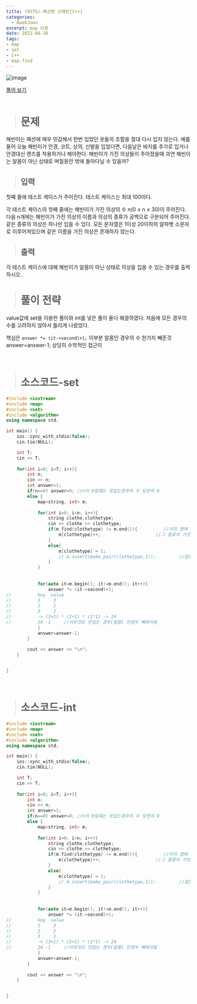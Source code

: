 ```yaml
---
title: (9375)-패션왕 신해빈[C++]
categories: 
  - BaekJoon
excerpt: map 이용
date: 2022-06-30
tags:
- map
- set
- C++
- map.find
---
```


![image](https://user-images.githubusercontent.com/76837780/176617187-5f34845b-05ad-4ce3-b116-bef97da21de6.png)

[풀어 보기](https://www.acmicpc.net/problem/9375)
<br/>
<br/>
> # 문제

해빈이는 패션에 매우 민감해서 한번 입었던 옷들의 조합을 절대 다시 입지 않는다. 예를 들어 오늘 해빈이가 안경, 코트, 상의, 신발을 입었다면, 다음날은 바지를 추가로 입거나 안경대신 렌즈를 착용하거나 해야한다. 해빈이가 가진 의상들이 주어졌을때 과연 해빈이는 알몸이 아닌 상태로 며칠동안 밖에 돌아다닐 수 있을까?
<br/>

> ## 입력

첫째 줄에 테스트 케이스가 주어진다. 테스트 케이스는 최대 100이다.

각 테스트 케이스의 첫째 줄에는 해빈이가 가진 의상의 수 n(0 ≤ n ≤ 30)이 주어진다.
다음 n개에는 해빈이가 가진 의상의 이름과 의상의 종류가 공백으로 구분되어 주어진다. 같은 종류의 의상은 하나만 입을 수 있다.
모든 문자열은 1이상 20이하의 알파벳 소문자로 이루어져있으며 같은 이름을 가진 의상은 존재하지 않는다.
<br/>

> ## 출력

각 테스트 케이스에 대해 해빈이가 알몸이 아닌 상태로 의상을 입을 수 있는 경우를 출력하시오.
<br/>

> # 풀이 전략

value값에 set을 이용한 풀이와 int를 넣은 풀이 둘다 해결하였다.
처음에 모든 경우의 수를 고려하지 않아서 틀리게 나왔었다.

핵심은 `answer *= (it->second)+1;` 이부분 알몸인 경우의 수 한가지 빼준것 answer=answer-1;
상당히 수학적인 접근이 

<br/>

> # 소스코드-set

```c++ 
#include <iostream>
#include <map>
#include <set>
#include <algorithm>
using namespace std;

int main() {
	ios::sync_with_stdio(false);
	cin.tie(NULL);

	int T;
	cin >> T;	
	
	for(int i=0; i<T; i++){
		int n;
		cin >> n;
		int answer=1;
		if(n==0) answer=0; //n이 0일때는 옷입는경우의 수 당연히 0
		else {
			map<string, int> m;
			
			for(int i=0; i<n; i++){
				string clothe,clothetype;
				cin >> clothe >> clothetype;
        		if(m.find(clothetype) != m.end()){          //이미 맵에 해당 종류 있으면
        		    m[clothetype]++;                     //그 종류의 가짓수(value) 1 증가
        		}
       			else{
           			m[clothetype] = 1;
        		    // m.insert(make_pair(clothetype,1));         //없으면 1로 초기화해서 추가
        		}				
			}
	
              	
        	for(auto it=m.begin(); it!=m.end(); it++){
        		answer *= (it->second)+1;
//        	key  value
//			1     3
//			2     2
//			3     1
//        	-> (3+1) * (2+1) * (1*1) -> 24
//        	24 -1     //아무것도 안입는 경우(알몸) 인경우 빼줘야됨 
			}
	    	answer=answer-1;
		} 
		
		cout << answer << "\n";				
	}


}
```

<br />

> # 소스코드-int

```c++
#include <iostream>
#include <map>
#include <set>
#include <algorithm>
using namespace std;

int main() {
	ios::sync_with_stdio(false);
	cin.tie(NULL);

	int T;
	cin >> T;	
	
	for(int i=0; i<T; i++){
		int n;
		cin >> n;
		int answer=1;
		if(n==0) answer=0; //n이 0일때는 옷입는경우의 수 당연히 0
		else {
			map<string, int> m;
			
			for(int i=0; i<n; i++){
				string clothe,clothetype;
				cin >> clothe >> clothetype;
        		if(m.find(clothetype) != m.end()){          //이미 맵에 해당 종류 있으면
        		    m[clothetype]++;                     //그 종류의 가짓수(value) 1 증가
        		}
       			else{
           			m[clothetype] = 1;
        		    // m.insert(make_pair(clothetype,1));         //없으면 1로 초기화해서 추가
        		}				
			}
	
              	
        	for(auto it=m.begin(); it!=m.end(); it++){
        		answer *= (it->second)+1;
//        	key  value
//			1     3
//			2     2
//			3     1
//        	-> (3+1) * (2+1) * (1*1) -> 24
//        	24 -1     //아무것도 안입는 경우(알몸) 인경우 빼줘야됨 
			}
	    	answer=answer-1;
		} 
		
		cout << answer << "\n";				
	}


}
```
